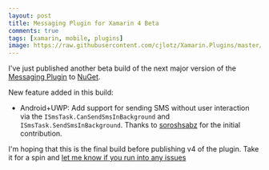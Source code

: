 ```yaml
---
layout: post
title: Messaging Plugin for Xamarin 4 Beta
comments: true
tags: [xamarin, mobile, plugins]
image: https://raw.githubusercontent.com/cjlotz/Xamarin.Plugins/master/Messaging/Plugin.Messaging.png
---
```


I've just published another beta build of the next major version of the [Messaging Plugin](https://github.com/cjlotz/Xamarin.Plugins) to [NuGet](https://www.nuget.org/packages/Xam.Plugins.Messaging/4.0.0-beta).  

New feature added in this build:
- Android+UWP: Add support for sending SMS without user interaction via the `ISmsTask.CanSendSmsInBackground` and `ISmsTask.SendSmsInBackground`.  Thanks to [soroshsabz](https://github.com/soroshsabz) for the initial contribution.

I'm hoping that this is the final build before publishing v4 of the plugin.  Take it for a spin and [let me know if you run into any issues](https://github.com/cjlotz/Xamarin.Plugins/issues)